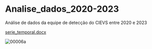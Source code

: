 # Analise_dados_2020-2023
Análise de dados da equipe de detecção do CIEVS entre 2020 e 2023

[serie_temporal.docx](https://github.com/sch-sb/Analise_dados_2020-2023/files/12831469/serie_temporal.docx)

![00006a](https://github.com/sch-sb/Analise_dados_2020-2023/assets/98799624/cfc03ccd-0b23-4f8b-8e10-05f8c218745d)
